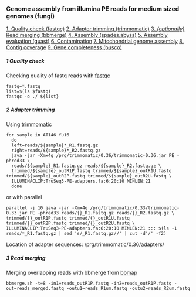 ### Genome assembly from illumina PE reads for medium sized genomes (fungi)

[1. Quality check (fastqc)](#1-Quality-check)
[2. Adapter trimming (trimmomatic)](#2-Adapter-trimming)
[3. *(optionally)* Read merging (bbmerge)](#3-Read-merging)
[4. Assembly (spades,abyss)](#4-Assembly)
[5. Assembly evaluation (quast)](#5-Assembly-evaluation)
[6. Contamination](#6-contamination)
[7. Mitochondrial genome assembly](#7-mitochondrial-genome-assembly)
[8. Contig coverage](#8-contig-coverage)
[9. Gene completeness (busco)](#9-gene-completeness)


##### 1 Quality check

Checking quality of fastq reads with [fastqc](https://www.bioinformatics.babraham.ac.uk/projects/fastqc/)

```
fastq=*.fastq
list=$(ls $fastq)
fastqc -o ./ ${list}
```

##### 2 Adapter trimming

Using [trimmomatic](http://www.usadellab.org/cms/uploads/supplementary/Trimmomatic/TrimmomaticManual_V0.32.pdf)

```
for sample in AT146 Yu16
  do
  left=reads/${sample}*_R1.fastq.gz
  right=reads/${sample}*_R2.fastq.gz
  java -jar -Xmx4g /prg/trimmomatic/0.36/trimmomatic-0.36.jar PE -phred33 \
  reads/${sample}_R1.fastq.gz reads/${sample}_R2.fastq.gz \
  trimmed/${sample}_outR1P.fastq trimmed/${sample}_outR1U.fastq trimmed/${sample}_outR2P.fastq trimmed/${sample}_outR2U.fastq \
  ILLUMINACLIP:TruSeq3-PE-adapters.fa:6:20:10 MINLEN:21
  done
```

or with parallel
```
parallel -j 10 java -jar -Xmx4g /prg/trimmomatic/0.33/trimmomatic-0.33.jar PE -phred33 reads/{}_R1.fastq.gz reads/{}_R2.fastq.gz \
trimmed/{}_outR1P.fastq trimmed/{}_outR1U.fastq trimmed/{}_outR2P.fastq trimmed/{}_outR2U.fastq \
ILLUMINACLIP:TruSeq3-PE-adapters.fa:6:20:10 MINLEN:21 ::: $(ls -1 reads/*_R1.fastq.gz | sed 's/_R1.fastq.gz//' | cut -d'/' -f2)
```

Location of adapter sequences: /prg/trimmomatic/0.36/adapters/

##### 3 Read merging

Merging overlapping reads with bbmerge from [bbmap](https://github.com/BioInfoTools/BBMap)
```
bbmerge.sh -t=8 -in1=reads_outR1P.fastq -in2=reads_outR1P.fastq -out=reads_merged.fastq -outu1=reads_R1um.fastq -outu2=reads_R2um.fastq
```

